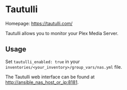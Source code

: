 
# Tautulli

Homepage: <https://tautulli.com/>

Tautulli allows you to monitor your Plex Media Server.

## Usage

Set `tautulli_enabled: true` in your `inventories/<your_inventory>/group_vars/nas.yml` file.

The Tautulli web interface can be found at <http://ansible_nas_host_or_ip:8181>.
